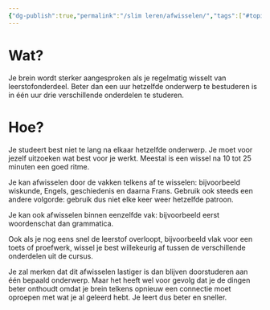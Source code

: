```yaml
---
{"dg-publish":true,"permalink":"/slim leren/afwisselen/","tags":["#topic"],"created":"2025-06-04T16:32:15.555+02:00","updated":"2025-07-17T14:25:27.982+02:00"}
---
```



# Wat?

Je brein wordt sterker aangesproken als je regelmatig wisselt van leerstofonderdeel. Beter dan een uur hetzelfde onderwerp te bestuderen is in één uur drie verschillende onderdelen te studeren. 
# Hoe?

Je studeert best niet te lang na elkaar hetzelfde onderwerp. Je moet voor jezelf uitzoeken wat best voor je werkt. Meestal is een wissel na 10 tot 25 minuten een goed ritme. 

Je kan afwisselen door de vakken telkens af te wisselen: bijvoorbeeld wiskunde, Engels, geschiedenis en daarna Frans. Gebruik ook steeds een andere volgorde: gebruik dus niet elke keer weer hetzelfde patroon.

Je kan ook afwisselen binnen eenzelfde vak:  bijvoorbeeld eerst woordenschat dan grammatica.

Ook als je nog eens snel de leerstof overloopt, bijvoorbeeld vlak voor een toets of proefwerk, wissel je best willekeurig af tussen de verschillende onderdelen uit de cursus.

Je zal merken dat dit afwisselen  lastiger is dan blijven doorstuderen aan één bepaald onderwerp. Maar het heeft wel voor gevolg dat je de dingen beter onthoudt omdat je brein telkens opnieuw een connectie moet oproepen met wat je al geleerd hebt. Je leert dus beter en sneller.
